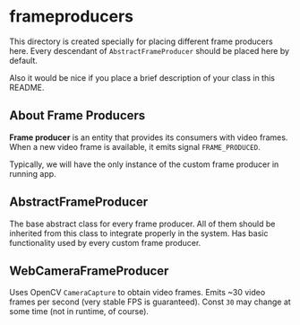 # frameproducers

This directory is created specially for placing different frame producers here.
Every descendant of `AbstractFrameProducer` should be placed here by default.

Also it would be nice if you place a brief description of your class in this README.

## About Frame Producers

**Frame producer** is an entity that provides its consumers with video frames.
When a new video frame is available, it emits signal `FRAME_PRODUCED`.

Typically, we will have the only instance of the custom frame producer in running app.

## AbstractFrameProducer

The base abstract class for every frame producer. All of them should be inherited from this class to integrate properly in the system.
Has basic functionality used by every custom frame producer.

## WebCameraFrameProducer

Uses OpenCV `CameraCapture` to obtain video frames. Emits ~30 video frames per second
(very stable FPS is guaranteed). Const `30` may change at some time (not in runtime, of course).
